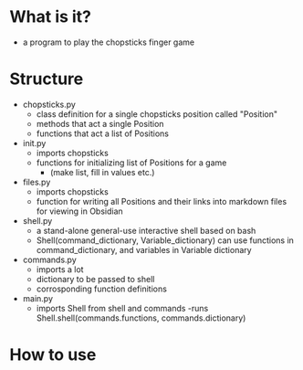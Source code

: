 # What is it?
- a program to play the chopsticks finger game
# Structure
- chopsticks.py
  - class definition for a single chopsticks position called "Position"
  - methods that act a single Position
  - functions that act a list of Positions
- init.py
  - imports chopsticks
  - functions for initializing list of Positions for a game
    - (make list, fill in values etc.)
- files.py
  - imports chopsticks
  - function for writing all Positions and their links into markdown files for viewing in Obsidian
- shell.py
  - a stand-alone general-use interactive shell based on bash
  - Shell(command_dictionary, Variable_dictionary) can use functions in command_dictionary, and variables in Variable dictionary
- commands.py
  - imports a lot
  - dictionary to be passed to shell
  - corrosponding function definitions
- main.py
  - imports Shell from shell and commands
    -runs Shell.shell(commands.functions, commands.dictionary)
# How to use
